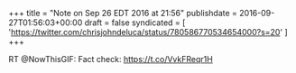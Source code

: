 +++
title = "Note on Sep 26 EDT 2016 at 21:56"
publishdate = 2016-09-27T01:56:03+00:00
draft = false
syndicated = [ 'https://twitter.com/chrisjohndeluca/status/780586770534654000?s=20' ]
+++

RT @NowThisGIF: Fact check: https://t.co/VvkFReqr1H
